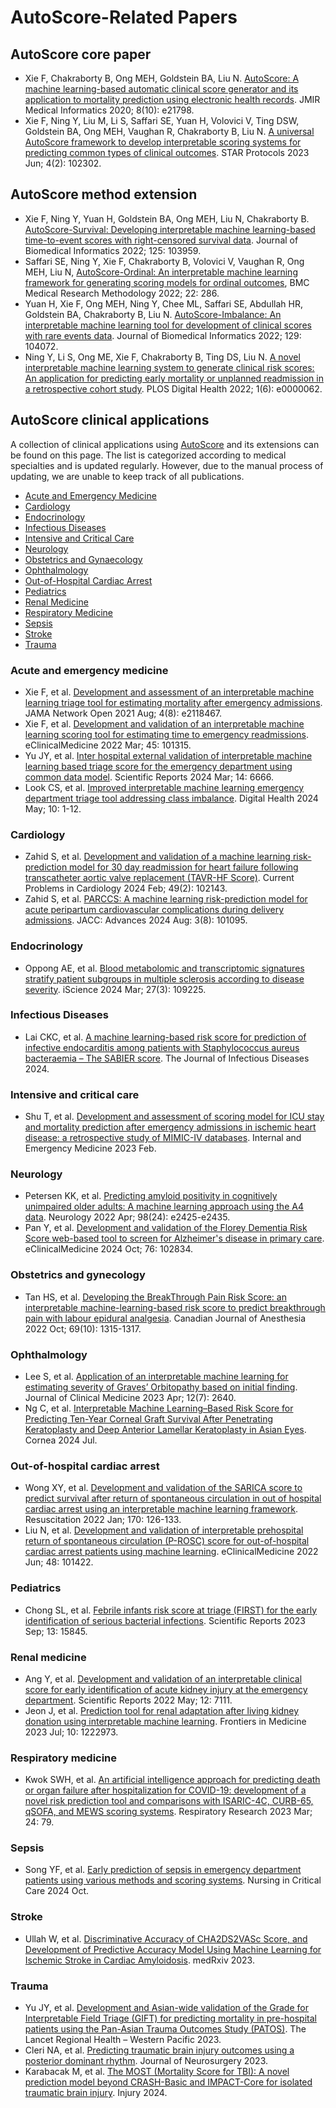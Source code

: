 # AutoScore-Related Papers

## AutoScore core paper

* Xie F, Chakraborty B, Ong MEH, Goldstein BA, Liu N. [AutoScore: A machine learning-based automatic clinical score generator and its application to mortality prediction using electronic health records](http://dx.doi.org/10.2196/21798). JMIR Medical Informatics 2020; 8(10): e21798.
* Xie F, Ning Y, Liu M, Li S, Saffari SE, Yuan H, Volovici V, Ting DSW, Goldstein BA, Ong MEH, Vaughan R, Chakraborty B, Liu N. [A universal AutoScore framework to develop interpretable scoring systems for predicting common types of clinical outcomes](https://www.sciencedirect.com/science/article/pii/S2666166723002691). STAR Protocols 2023 Jun; 4(2): 102302.

## AutoScore method extension

* Xie F, Ning Y, Yuan H, Goldstein BA, Ong MEH, Liu N, Chakraborty B. [AutoScore-Survival: Developing interpretable machine learning-based time-to-event scores with right-censored survival data](http://dx.doi.org/10.1016/j.jbi.2021.103959). Journal of Biomedical Informatics 2022; 125: 103959.
* Saffari SE, Ning Y, Xie F, Chakraborty B, Volovici V, Vaughan R, Ong MEH, Liu N, [AutoScore-Ordinal: An interpretable machine learning framework for generating scoring models for ordinal outcomes](https://doi.org/10.1186/s12874-022-01770-y), BMC Medical Research Methodology 2022; 22: 286.
* Yuan H, Xie F, Ong MEH, Ning Y, Chee ML, Saffari SE, Abdullah HR, Goldstein BA, Chakraborty B, Liu N. [AutoScore-Imbalance: An interpretable machine learning tool for development of clinical scores with rare events data](https://doi.org/10.1016/j.jbi.2022.104072). Journal of Biomedical Informatics 2022; 129: 104072.
* Ning Y, Li S, Ong ME, Xie F, Chakraborty B, Ting DS, Liu N. [A novel interpretable machine learning system to generate clinical risk scores: An application for predicting early mortality or unplanned readmission in a retrospective cohort study](https://doi.org/10.1371/journal.pdig.0000062). PLOS Digital Health 2022; 1(6): e0000062.

## AutoScore clinical applications

A collection of clinical applications using [AutoScore](https://nliulab.github.io/AutoScore/) and its extensions can be found on this page. The list is categorized according to medical specialties and is updated regularly. However, due to the manual process of updating, we are unable to keep track of all publications.

- [Acute and Emergency Medicine](#acute-and-emergency-medicine)
- [Cardiology](#cardiology)
- [Endocrinology](#endocrinology)
- [Infectious Diseases](#infectious-diseases)
- [Intensive and Critical Care](#intensive-and-critical-care)
- [Neurology](#neurology)
- [Obstetrics and Gynaecology](#obstetrics-and-gynaecology)
- [Ophthalmology](#ophthalmology)
- [Out-of-Hospital Cardiac Arrest](#out-of-hospital-cardiac-arrest)
- [Pediatrics](#Pediatrics)
- [Renal Medicine](#renal-medicine)
- [Respiratory Medicine](#respiratory-medicine)
- [Sepsis](#Sepsis)
- [Stroke](#stroke)
- [Trauma](#trauma)

### Acute and emergency medicine
* Xie F, et al. [Development and assessment of an interpretable machine learning triage tool for estimating mortality after emergency admissions](https://jamanetwork.com/journals/jamanetworkopen/fullarticle/2783549). JAMA Network Open 2021 Aug; 4(8): e2118467.
* Xie F, et al. [Development and validation of an interpretable machine learning scoring tool for estimating time to emergency readmissions](https://www.thelancet.com/journals/eclinm/article/PIIS2589-5370(22)00045-1/fulltext). eClinicalMedicine 2022 Mar; 45: 101315.
* Yu JY, et al. [Inter hospital external validation of interpretable machine learning based triage score for the emergency department using common data model](https://www.nature.com/articles/s41598-024-54364-7). Scientific Reports 2024 Mar; 14: 6666.
* Look CS, et al. [Improved interpretable machine learning emergency department triage tool addressing class imbalance](https://journals.sagepub.com/doi/10.1177/20552076241240910). Digital Health 2024 May; 10: 1-12.

### Cardiology
* Zahid S, et al. [Development and validation of a machine learning risk-prediction model for 30 day readmission for heart failure following transcatheter aortic valve replacement (TAVR-HF Score)](https://doi.org/10.1016/j.cpcardiol.2023.102143). Current Problems in Cardiology 2024 Feb; 49(2): 102143.
* Zahid S, et al. [PARCCS: A machine learning risk-prediction model for acute peripartum cardiovascular complications during delivery admissions](https://doi.org/10.1016/j.jacadv.2024.101095). JACC: Advances 2024 Aug: 3(8): 101095.

### Endocrinology
* Oppong AE, et al. [Blood metabolomic and transcriptomic signatures stratify patient subgroups in multiple sclerosis according to disease severity](https://www.sciencedirect.com/science/article/pii/S2589004224004462). iScience 2024 Mar; 27(3): 109225.

### Infectious Diseases
* Lai CKC, et al. [A machine learning-based risk score for prediction of infective endocarditis among patients with Staphylococcus aureus bacteraemia – The SABIER score](https://academic.oup.com/jid/advance-article/doi/10.1093/infdis/jiae080/7616139). The Journal of Infectious Diseases 2024.

### Intensive and critical care
* Shu T, et al. [Development and assessment of scoring model for ICU stay and mortality prediction after emergency admissions in ischemic heart disease: a retrospective study of MIMIC-IV databases](https://link.springer.com/article/10.1007/s11739-023-03199-7). Internal and Emergency Medicine 2023 Feb.

### Neurology
* Petersen KK, et al. [Predicting amyloid positivity in cognitively unimpaired older adults: A machine learning approach using the A4 data](https://n.neurology.org/content/early/2022/04/25/WNL.0000000000200553). Neurology 2022 Apr; 98(24): e2425-e2435.
* Pan Y, et al. [Development and validation of the Florey Dementia Risk Score web-based tool to screen for Alzheimer's disease in primary care](https://www.thelancet.com/journals/eclinm/article/PIIS2589-5370(24)00413-9/fulltext). eClinicalMedicine 2024 Oct; 76: 102834.

### Obstetrics and gynecology
* Tan HS, et al. [Developing the BreakThrough Pain Risk Score: an interpretable machine-learning-based risk score to predict breakthrough pain with labour epidural analgesia](https://link.springer.com/article/10.1007/s12630-022-02294-1). Canadian Journal of Anesthesia 2022 Oct; 69(10): 1315-1317. 

### Ophthalmology
* Lee S, et al. [Application of an interpretable machine learning for estimating severity of Graves’ Orbitopathy based on initial finding](https://www.mdpi.com/2077-0383/12/7/2640). Journal of Clinical Medicine 2023 Apr; 12(7): 2640.
* Ng C, et al. [Interpretable Machine Learning–Based Risk Score for Predicting Ten-Year Corneal Graft Survival After Penetrating Keratoplasty and Deep Anterior Lamellar Keratoplasty in Asian Eyes](https://doi.org/10.1097/ico.0000000000003641). Cornea 2024 Jul.

### Out-of-hospital cardiac arrest
* Wong XY, et al. [Development and validation of the SARICA score to predict survival after return of spontaneous circulation in out of hospital cardiac arrest using an interpretable machine learning framework](https://www.sciencedirect.com/science/article/abs/pii/S0300957221004834). Resuscitation 2022 Jan; 170: 126-133.
* Liu N, et al. [Development and validation of interpretable prehospital return of spontaneous circulation (P-ROSC) score for out-of-hospital cardiac arrest patients using machine learning](https://doi.org/10.1016/j.eclinm.2022.101422). eClinicalMedicine 2022 Jun; 48: 101422.

### Pediatrics
* Chong SL, et al. [Febrile infants risk score at triage (FIRST) for the early identification of serious bacterial infections](https://www.nature.com/articles/s41598-023-42854-z). Scientific Reports 2023 Sep; 13: 15845.

### Renal medicine
* Ang Y, et al. [Development and validation of an interpretable clinical score for early identification of acute kidney injury at the emergency department](https://www.nature.com/articles/s41598-022-11129-4). Scientific Reports 2022 May; 12: 7111.
* Jeon J, et al. [Prediction tool for renal adaptation after living kidney donation using interpretable machine learning](https://www.frontiersin.org/articles/10.3389/fmed.2023.1222973). Frontiers in Medicine 2023 Jul; 10: 1222973.

### Respiratory medicine
* Kwok SWH, et al. [An artificial intelligence approach for predicting death or organ failure after hospitalization for COVID-19: development of a novel risk prediction tool and comparisons with ISARIC-4C, CURB-65, qSOFA, and MEWS scoring systems](https://respiratory-research.biomedcentral.com/articles/10.1186/s12931-023-02386-6). Respiratory Research 2023 Mar; 24: 79.

### Sepsis
* Song YF, et al. [Early prediction of sepsis in emergency department patients using various methods and scoring systems](https://onlinelibrary.wiley.com/doi/10.1111/nicc.13201). Nursing in Critical Care 2024 Oct.

### Stroke
* Ullah W, et al. [Discriminative Accuracy of CHA2DS2VASc Score, and Development of Predictive Accuracy Model Using Machine Learning for Ischemic Stroke in Cardiac Amyloidosis](https://www.medrxiv.org/content/10.1101/2023.06.16.23291530v1). medRxiv 2023.

### Trauma
* Yu JY, et al. [Development and Asian-wide validation of the Grade for Interpretable Field Triage (GIFT) for predicting mortality in pre-hospital patients using the Pan-Asian Trauma Outcomes Study (PATOS)](https://www.sciencedirect.com/science/article/pii/S2666606523000512). The Lancet Regional Health – Western Pacific 2023.
* Cleri NA, et al. [Predicting traumatic brain injury outcomes using a posterior dominant rhythm](https://doi.org/10.3171/2023.4.JNS23569). Journal of Neurosurgery 2023.
* Karabacak M, et al. [The MOST (Mortality Score for TBI): A novel prediction model beyond CRASH-Basic and IMPACT-Core for isolated traumatic brain injury](https://www.injuryjournal.com/article/S0020-1383(24)00685-5/fulltext). Injury 2024.
